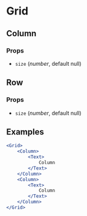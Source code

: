 # Grid

## Column
### Props
- `size` (_number_,  default null)

## Row
### Props
- `size` (_number_, default null)

## Examples

```jsx
<Grid>
    <Column>
        <Text>
            Column
        </Text>
    </Column>
    <Column>
        <Text>
            Column
        </Text>
    </Column>
</Grid>
```
